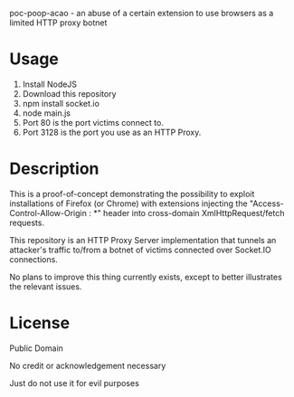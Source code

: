 poc-poop-acao - an abuse of a certain extension to use browsers as a limited HTTP proxy botnet

# Usage

1. Install NodeJS
2. Download this repository
3. npm install socket.io
4. node main.js
5. Port 80 is the port victims connect to.
6. Port 3128 is the port you use as an HTTP Proxy.

# Description

This is a proof-of-concept demonstrating the possibility to exploit installations of Firefox (or Chrome) with extensions injecting the "Access-Control-Allow-Origin : *" header into cross-domain XmlHttpRequest/fetch requests.

This repository is an HTTP Proxy Server implementation that tunnels an attacker's traffic to/from a botnet of victims connected over Socket.IO connections.

No plans to improve this thing currently exists, except to better illustrates the relevant issues.

# License

Public Domain

No credit or acknowledgement necessary

Just do not use it for evil purposes
